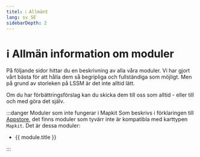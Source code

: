 ```yaml
---
titel: ℹ️ Allmänt
lang: sv_SE
sidebarDepth: 2
---
```


# ℹ️ Allmän information om moduler


På följande sidor hittar du en beskrivning av alla våra moduler. Vi har gjort vårt bästa för att hålla dem så begripliga och fullständiga som möjligt. Men på grund av storleken på LSSM är det inte alltid lätt.

Om du har förbättringsförslag kan du skicka dem till oss som alltid - eller till och med göra det själv.

:::danger Moduler som inte fungerar i Mapkit
Som beskrivs i förklaringen till [Appstore](appstore.md), det finns moduler som tyvärr inte är kompatibla med karttypen `Mapkit`. Det är dessa moduler:
<ul>
    <li v-for="module in $theme.variables.noMapkitModules.sv_SE" :key="module.title">
        <router-link :to="module.f">
            {{ module.title }}
        </router-link>
    </li>
</ul>
:::
